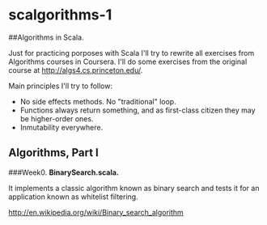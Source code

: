 # scalgorithms-1
##Algorithms in Scala.

Just for practicing porposes with Scala I'll try to rewrite all exercises from Algorithms courses in Coursera. I'll do some exercises from the original course at http://algs4.cs.princeton.edu/.

Main principles I'll try to follow:
* No side effects methods. No "traditional" loop.
* Functions always return something, and as first-class citizen they may be higher-order ones.
* Inmutability everywhere.

## Algorithms, Part I
###Week0.
**BinarySearch.scala.**

It implements a classic algorithm known as binary search and tests it for an application known as whitelist filtering.

http://en.wikipedia.org/wiki/Binary_search_algorithm

